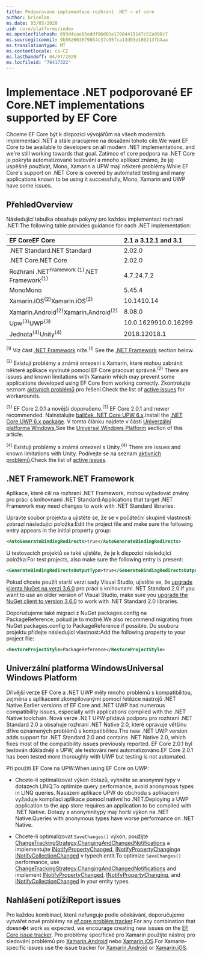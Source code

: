 ```yaml
---
title: Podporované implementace rozhraní .NET – ef core
author: bricelam
ms.date: 03/03/2020
uid: core/platforms/index
ms.openlocfilehash: 693d4cae85eddf86d01e17084415147c52a008c7
ms.sourcegitcommit: 9b562663679854c37c05fca13d93e180213fb4aa
ms.translationtype: MT
ms.contentlocale: cs-CZ
ms.lasthandoff: 04/07/2020
ms.locfileid: "78417322"
---
```

# <a name="net-implementations-supported-by-ef-core"></a><span data-ttu-id="974e3-102">Implementace .NET podporované EF Core</span><span class="sxs-lookup"><span data-stu-id="974e3-102">.NET implementations supported by EF Core</span></span>

<span data-ttu-id="974e3-103">Chceme EF Core být k dispozici vývojářům na všech moderních implementací .NET a stále pracujeme na dosažení tohoto cíle.</span><span class="sxs-lookup"><span data-stu-id="974e3-103">We want EF Core to be available to developers on all modern .NET implementations, and we're still working towards that goal.</span></span> <span data-ttu-id="974e3-104">Zatímco ef core podpora na .NET Core je pokryta automatizované testování a mnoho aplikací známo, že jej úspěšně používat, Mono, Xamarin a UPW mají některé problémy.</span><span class="sxs-lookup"><span data-stu-id="974e3-104">While EF Core's support on .NET Core is covered by automated testing and many applications known to be using it successfully, Mono, Xamarin and UWP have some issues.</span></span>

## <a name="overview"></a><span data-ttu-id="974e3-105">Přehled</span><span class="sxs-lookup"><span data-stu-id="974e3-105">Overview</span></span>

<span data-ttu-id="974e3-106">Následující tabulka obsahuje pokyny pro každou implementaci rozhraní .NET:</span><span class="sxs-lookup"><span data-stu-id="974e3-106">The following table provides guidance for each .NET implementation:</span></span>

| <span data-ttu-id="974e3-107">EF Core</span><span class="sxs-lookup"><span data-stu-id="974e3-107">EF Core</span></span>                       | <span data-ttu-id="974e3-108">2.1 a 3.1</span><span class="sxs-lookup"><span data-stu-id="974e3-108">2.1 and 3.1</span></span> |
|:------------------------------|:------------|
| <span data-ttu-id="974e3-109">.NET Standard</span><span class="sxs-lookup"><span data-stu-id="974e3-109">.NET Standard</span></span>                 | <span data-ttu-id="974e3-110">2.0</span><span class="sxs-lookup"><span data-stu-id="974e3-110">2.0</span></span>         |
| <span data-ttu-id="974e3-111">.NET Core</span><span class="sxs-lookup"><span data-stu-id="974e3-111">.NET Core</span></span>                     | <span data-ttu-id="974e3-112">2.0</span><span class="sxs-lookup"><span data-stu-id="974e3-112">2.0</span></span>         |
| <span data-ttu-id="974e3-113">Rozhraní .NET<sup>Framework (1)</sup></span><span class="sxs-lookup"><span data-stu-id="974e3-113">.NET Framework<sup>(1)</sup></span></span>  | <span data-ttu-id="974e3-114">4.7.2</span><span class="sxs-lookup"><span data-stu-id="974e3-114">4.7.2</span></span>       |
| <span data-ttu-id="974e3-115">Mono</span><span class="sxs-lookup"><span data-stu-id="974e3-115">Mono</span></span>                          | <span data-ttu-id="974e3-116">5.4</span><span class="sxs-lookup"><span data-stu-id="974e3-116">5.4</span></span>         |
| <span data-ttu-id="974e3-117">Xamarin.iOS<sup>(2)</sup></span><span class="sxs-lookup"><span data-stu-id="974e3-117">Xamarin.iOS<sup>(2)</sup></span></span>     | <span data-ttu-id="974e3-118">10.14</span><span class="sxs-lookup"><span data-stu-id="974e3-118">10.14</span></span>       |
| <span data-ttu-id="974e3-119">Xamarin.Android<sup>(2)</sup></span><span class="sxs-lookup"><span data-stu-id="974e3-119">Xamarin.Android<sup>(2)</sup></span></span> | <span data-ttu-id="974e3-120">8.0</span><span class="sxs-lookup"><span data-stu-id="974e3-120">8.0</span></span>         |
| <span data-ttu-id="974e3-121">Upw<sup>(3)</sup></span><span class="sxs-lookup"><span data-stu-id="974e3-121">UWP<sup>(3)</sup></span></span>             | <span data-ttu-id="974e3-122">10.0.16299</span><span class="sxs-lookup"><span data-stu-id="974e3-122">10.0.16299</span></span>  |
| <span data-ttu-id="974e3-123">Jednota<sup>(4)</sup></span><span class="sxs-lookup"><span data-stu-id="974e3-123">Unity<sup>(4)</sup></span></span>           | <span data-ttu-id="974e3-124">2018.1</span><span class="sxs-lookup"><span data-stu-id="974e3-124">2018.1</span></span>      |

<span data-ttu-id="974e3-125"><sup>(1)</sup> Viz část [.NET Framework](#net-framework) níže.</span><span class="sxs-lookup"><span data-stu-id="974e3-125"><sup>(1)</sup> See the [.NET Framework](#net-framework) section below.</span></span>

<span data-ttu-id="974e3-126"><sup>(2)</sup> Existují problémy a známá omezení s Xamarin, které mohou zabránit některé aplikace vyvinuté pomocí EF Core pracovat správně.</span><span class="sxs-lookup"><span data-stu-id="974e3-126"><sup>(2)</sup> There are issues and known limitations with Xamarin which may prevent some applications developed using EF Core from working correctly.</span></span> <span data-ttu-id="974e3-127">Zkontrolujte seznam [aktivních problémů](https://github.com/aspnet/entityframeworkCore/issues?q=is%3Aopen+is%3Aissue+label%3Aarea-xamarin) pro řešení.</span><span class="sxs-lookup"><span data-stu-id="974e3-127">Check the list of [active issues](https://github.com/aspnet/entityframeworkCore/issues?q=is%3Aopen+is%3Aissue+label%3Aarea-xamarin) for workarounds.</span></span>

<span data-ttu-id="974e3-128"><sup>(3)</sup> EF Core 2.0.1 a novější doporučeno.</span><span class="sxs-lookup"><span data-stu-id="974e3-128"><sup>(3)</sup> EF Core 2.0.1 and newer recommended.</span></span> <span data-ttu-id="974e3-129">Nainstalujte [balíček .NET Core UPW 6.x](https://www.nuget.org/packages/Microsoft.NETCore.UniversalWindowsPlatform/).</span><span class="sxs-lookup"><span data-stu-id="974e3-129">Install the [.NET Core UWP 6.x package](https://www.nuget.org/packages/Microsoft.NETCore.UniversalWindowsPlatform/).</span></span> <span data-ttu-id="974e3-130">V tomto článku najdete v části [Univerzální platforma Windows.](#universal-windows-platform)</span><span class="sxs-lookup"><span data-stu-id="974e3-130">See the [Universal Windows Platform](#universal-windows-platform) section of this article.</span></span>

<span data-ttu-id="974e3-131"><sup>(4)</sup> Existují problémy a známá omezení s Unity.</span><span class="sxs-lookup"><span data-stu-id="974e3-131"><sup>(4)</sup> There are issues and known limitations with Unity.</span></span> <span data-ttu-id="974e3-132">Podívejte se na seznam [aktivních problémů](https://github.com/aspnet/entityframeworkCore/issues?q=is%3Aopen+is%3Aissue+label%3Aarea-unity).</span><span class="sxs-lookup"><span data-stu-id="974e3-132">Check the list of [active issues](https://github.com/aspnet/entityframeworkCore/issues?q=is%3Aopen+is%3Aissue+label%3Aarea-unity).</span></span>

## <a name="net-framework"></a><span data-ttu-id="974e3-133">.NET Framework</span><span class="sxs-lookup"><span data-stu-id="974e3-133">.NET Framework</span></span>

<span data-ttu-id="974e3-134">Aplikace, které cílí na rozhraní .NET Framework, mohou vyžadovat změny pro práci s knihovnami .NET Standard:</span><span class="sxs-lookup"><span data-stu-id="974e3-134">Applications that target .NET Framework may need changes to work with .NET Standard libraries:</span></span>

<span data-ttu-id="974e3-135">Upravte soubor projektu a ujistěte se, že se v počáteční skupině vlastností zobrazí následující položka:</span><span class="sxs-lookup"><span data-stu-id="974e3-135">Edit the project file and make sure the following entry appears in the initial property group:</span></span>

``` xml
<AutoGenerateBindingRedirects>true</AutoGenerateBindingRedirects>
```

<span data-ttu-id="974e3-136">U testovacích projektů se také ujistěte, že je k dispozici následující položka:</span><span class="sxs-lookup"><span data-stu-id="974e3-136">For test projects, also make sure the following entry is present:</span></span>

``` xml
<GenerateBindingRedirectsOutputType>true</GenerateBindingRedirectsOutputType>
```

<span data-ttu-id="974e3-137">Pokud chcete použít starší verzi sady Visual Studio, ujistěte se, že [upgrade klienta NuGet na verzi 3.6.0](https://www.nuget.org/downloads) pro práci s knihovnami .NET Standard 2.0.</span><span class="sxs-lookup"><span data-stu-id="974e3-137">If you want to use an older version of Visual Studio, make sure you [upgrade the NuGet client to version 3.6.0](https://www.nuget.org/downloads) to work with .NET Standard 2.0 libraries.</span></span>

<span data-ttu-id="974e3-138">Doporučujeme také migraci z NuGet packages.config na PackageReference, pokud je to možné.</span><span class="sxs-lookup"><span data-stu-id="974e3-138">We also recommend migrating from NuGet packages.config to PackageReference if possible.</span></span> <span data-ttu-id="974e3-139">Do souboru projektu přidejte následující vlastnost:</span><span class="sxs-lookup"><span data-stu-id="974e3-139">Add the following property to your project file:</span></span>

``` xml
<RestoreProjectStyle>PackageReference</RestoreProjectStyle>
```

## <a name="universal-windows-platform"></a><span data-ttu-id="974e3-140">Univerzální platforma Windows</span><span class="sxs-lookup"><span data-stu-id="974e3-140">Universal Windows Platform</span></span>

<span data-ttu-id="974e3-141">Dřívější verze EF Core a .NET UWP měly mnoho problémů s kompatibilitou, zejména s aplikacemi zkompilovanými pomocí řetězce nástrojů .NET Native.</span><span class="sxs-lookup"><span data-stu-id="974e3-141">Earlier versions of EF Core and .NET UWP had numerous compatibility issues, especially with applications compiled with the .NET Native toolchain.</span></span> <span data-ttu-id="974e3-142">Nová verze .NET UPW přidává podporu pro rozhraní .NET Standard 2.0 a obsahuje rozhraní .NET Native 2.0, které opravuje většinu dříve oznámených problémů s kompatibilitou.</span><span class="sxs-lookup"><span data-stu-id="974e3-142">The new .NET UWP version adds support for .NET Standard 2.0 and contains .NET Native 2.0, which fixes most of the compatibility issues previously reported.</span></span> <span data-ttu-id="974e3-143">EF Core 2.0.1 byl testován důkladněji s UPW, ale testování není automatizováno.</span><span class="sxs-lookup"><span data-stu-id="974e3-143">EF Core 2.0.1 has been tested more thoroughly with UWP but testing is not automated.</span></span>

<span data-ttu-id="974e3-144">Při použití EF Core na UPW:</span><span class="sxs-lookup"><span data-stu-id="974e3-144">When using EF Core on UWP:</span></span>

* <span data-ttu-id="974e3-145">Chcete-li optimalizovat výkon dotazů, vyhněte se anonymní typy v dotazech LINQ.</span><span class="sxs-lookup"><span data-stu-id="974e3-145">To optimize query performance, avoid anonymous types in LINQ queries.</span></span> <span data-ttu-id="974e3-146">Nasazení aplikace UPW do obchodu s aplikacemi vyžaduje kompilaci aplikace pomocí nativní ho .NET.</span><span class="sxs-lookup"><span data-stu-id="974e3-146">Deploying a UWP application to the app store requires an application to be compiled with .NET Native.</span></span> <span data-ttu-id="974e3-147">Dotazy s anonymnítypy mají horší výkon na .NET Native.</span><span class="sxs-lookup"><span data-stu-id="974e3-147">Queries with anonymous types have worse performance on .NET Native.</span></span>

* <span data-ttu-id="974e3-148">Chcete-li optimalizovat `SaveChanges()` výkon, použijte [ChangeTrackingStrategy.ChangingAndChangedNotifications](/dotnet/api/microsoft.entityframeworkcore.changetrackingstrategy) a implementujte [INotifyPropertyChanged](https://msdn.microsoft.com/library/system.componentmodel.inotifypropertychanged.aspx), [INotifyPropertyChanging](https://msdn.microsoft.com/library/system.componentmodel.inotifypropertychanging.aspx)a [INotifyCollectionChanged](https://msdn.microsoft.com/library/system.collections.specialized.inotifycollectionchanged.aspx) v typech entit.</span><span class="sxs-lookup"><span data-stu-id="974e3-148">To optimize `SaveChanges()` performance, use [ChangeTrackingStrategy.ChangingAndChangedNotifications](/dotnet/api/microsoft.entityframeworkcore.changetrackingstrategy) and implement [INotifyPropertyChanged](https://msdn.microsoft.com/library/system.componentmodel.inotifypropertychanged.aspx), [INotifyPropertyChanging](https://msdn.microsoft.com/library/system.componentmodel.inotifypropertychanging.aspx), and [INotifyCollectionChanged](https://msdn.microsoft.com/library/system.collections.specialized.inotifycollectionchanged.aspx) in your entity types.</span></span>

## <a name="report-issues"></a><span data-ttu-id="974e3-149">Nahlášení potíží</span><span class="sxs-lookup"><span data-stu-id="974e3-149">Report issues</span></span>

<span data-ttu-id="974e3-150">Pro každou kombinaci, která nefunguje podle očekávání, doporučujeme vytvářet nové problémy na [ef core problém tracker](https://github.com/aspnet/entityframeworkcore/issues/new).</span><span class="sxs-lookup"><span data-stu-id="974e3-150">For any combination that doesn�t work as expected, we encourage creating new issues on the [EF Core issue tracker](https://github.com/aspnet/entityframeworkcore/issues/new).</span></span> <span data-ttu-id="974e3-151">Pro problémy specifické pro Xamarin použijte nástroj pro sledování problémů pro [Xamarin.Android](https://github.com/xamarin/xamarin-android/issues/new) nebo [Xamarin.iOS](https://github.com/xamarin/xamarin-macios/issues/new).</span><span class="sxs-lookup"><span data-stu-id="974e3-151">For Xamarin-specific issues use the issue tracker for [Xamarin.Android](https://github.com/xamarin/xamarin-android/issues/new) or [Xamarin.iOS](https://github.com/xamarin/xamarin-macios/issues/new).</span></span>
